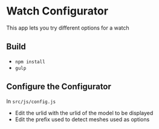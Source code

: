 # Watch Configurator

This app lets you try different options for a watch

## Build

* `npm install`
* `gulp`

## Configure the Configurator

In `src/js/config.js`
* Edit the urlid with the urlid of the model to be displayed
* Edit the prefix used to detect meshes used as options
